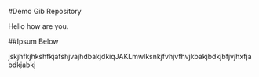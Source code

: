#Demo Gib Repository

Hello how are you.

##Ipsum Below


jskjhfkjhkshfkjafshjvajhdbakjdkiqJAKLmwlksnkjfvhjvfhvjkbakjbdkjbfjvjhxfjabdkjabkj